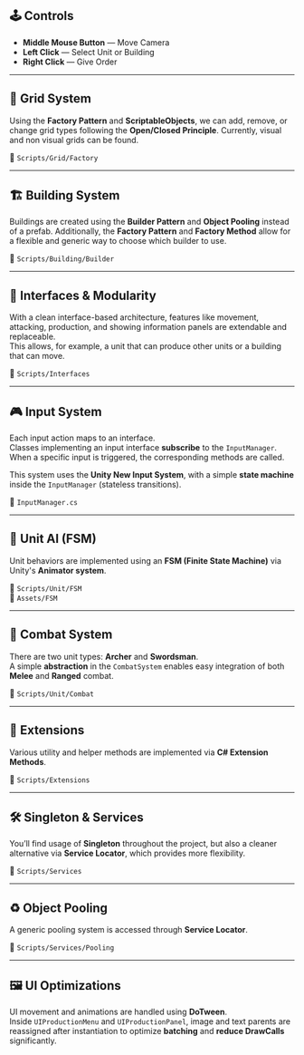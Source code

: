 ## 🕹️ Controls

- **Middle Mouse Button** — Move Camera  
- **Left Click** — Select Unit or Building  
- **Right Click** — Give Order  

---

## 🧱 Grid System

Using the **Factory Pattern** and **ScriptableObjects**, we can add, remove, or change grid types following the **Open/Closed Principle**. Currently, visual and non visual grids can be found.

📁 `Scripts/Grid/Factory`

---

## 🏗️ Building System

Buildings are created using the **Builder Pattern** and **Object Pooling** instead of a prefab.
Additionally, the **Factory Pattern** and **Factory Method** allow for a flexible and generic way to choose which builder to use.

📁 `Scripts/Building/Builder`

---

## 🔌 Interfaces & Modularity

With a clean interface-based architecture, features like movement, attacking, production, and showing information panels are extendable and replaceable.  
This allows, for example, a unit that can produce other units or a building that can move.

📁 `Scripts/Interfaces`

---

## 🎮 Input System

Each input action maps to an interface.  
Classes implementing an input interface **subscribe** to the `InputManager`. When a specific input is triggered, the corresponding methods are called.

This system uses the **Unity New Input System**, with a simple **state machine** inside the `InputManager` (stateless transitions).

📄 `InputManager.cs`

---

## 🧠 Unit AI (FSM)

Unit behaviors are implemented using an **FSM (Finite State Machine)** via Unity's **Animator system**.

📁 `Scripts/Unit/FSM`  
📁 `Assets/FSM`

---

## 🏹 Combat System

There are two unit types: **Archer** and **Swordsman**.  
A simple **abstraction** in the `CombatSystem` enables easy integration of both **Melee** and **Ranged** combat.

📁 `Scripts/Unit/Combat`

---

## 🧩 Extensions

Various utility and helper methods are implemented via **C# Extension Methods**.

📁 `Scripts/Extensions`

---

## 🛠️ Singleton & Services

You’ll find usage of **Singleton** throughout the project, but also a cleaner alternative via **Service Locator**, which provides more flexibility.

📁 `Scripts/Services`

---

## ♻️ Object Pooling

A generic pooling system is accessed through **Service Locator**.

📁 `Scripts/Services/Pooling`

---

## 🖼️ UI Optimizations

UI movement and animations are handled using **DoTween**.  
Inside `UIProductionMenu` and `UIProductionPanel`, image and text parents are reassigned after instantiation to optimize **batching** and **reduce DrawCalls** significantly.

